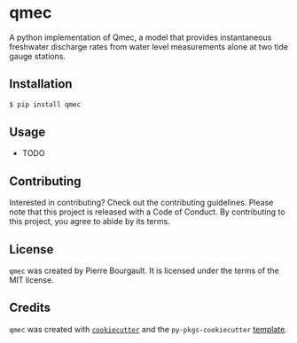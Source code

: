 # qmec

A python implementation of Qmec, a model that provides instantaneous freshwater discharge rates from water level measurements alone at two tide gauge stations.

## Installation

```bash
$ pip install qmec
```

## Usage

- TODO

## Contributing

Interested in contributing? Check out the contributing guidelines. Please note that this project is released with a Code of Conduct. By contributing to this project, you agree to abide by its terms.

## License

`qmec` was created by Pierre Bourgault. It is licensed under the terms of the MIT license.

## Credits

`qmec` was created with [`cookiecutter`](https://cookiecutter.readthedocs.io/en/latest/) and the `py-pkgs-cookiecutter` [template](https://github.com/py-pkgs/py-pkgs-cookiecutter).
